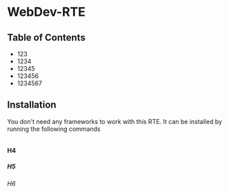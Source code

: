 # WebDev-RTE

## Table of Contents
* 123
* 1234
* 12345
* 123456
* 1234567

## Installation
You don't need any frameworks to work with this RTE. It can be installed by running the following commands

```npm install
``` 
#### H4
##### H5
###### H6

